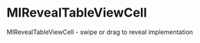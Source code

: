 MIRevealTableViewCell
=====================

MIRevealTableViewCell - swipe or drag to reveal implementation